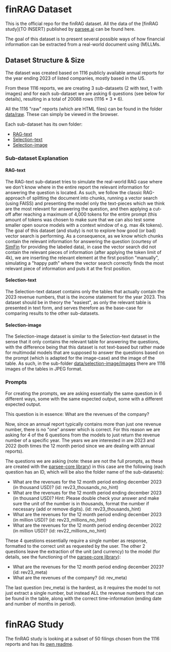 # finRAG Dataset

This is the official repo for the finRAG dataset. All the data of the [finRAG study](TO INSERT) published by [parsee.ai](https://parsee.ai) can be found here.

The goal of this dataset is to present several possible ways of how financial information can be extracted from a real-world document using (M)LLMs.

## Dataset Structure & Size
The dataset was created based on 1116 publicly available annual reports for the year ending 2023 of listed companies, mostly based in the US.

From these 1116 reports, we are creating 3 sub-datasets (2 with text, 1 with images) and for each sub-dataset we are asking 6 questions (see below for details), resulting in a total of 20088 rows (1116 * 3 * 6).

All the 1116 "raw" reports (which are HTML files) can be found in the folder [data/raw](data/raw). These can simply be viewed in the browser.

Each sub-dataset has its own folder:
* [RAG-text](data/rag-text)
* [Selection-text](data/selection-text)
* [Selection-image](data/selection-image)

### Sub-dataset Explanation
#### RAG-text
The RAG-text sub-dataset tries to simulate the real-world RAG case where we don't know where in the entire report the relevant information for answering the question is located.
As such, we follow the classic RAG-approach of splitting the document into chunks, running a vector search (using FAISS) and presenting the model only the text-pieces which we think are the most relevant for answering the question, and then applying a cut-off after reaching a maximum of 4,000 tokens for the entire prompt (this amount of tokens was chosen to make sure that we can also test some smaller open source models with a context window of e.g. max 4k tokens).
The goal of this dataset (and study) is not to explore how good (or bad) vector search is performing. As a consequence, as we know which chunks contain the relevant information for answering the question (courtesy of [SimFin](https://simfin.com) for providing the labeled data), in case the vector search did not contain the relevant pieces of information (after applying the token limit of 4k), we are inserting the relevant element at the first position "manually", simulating a "happy path" where the vector search correctly finds the most relevant piece of information and puts it at the first position.

#### Selection-text
The Selection-text dataset contains only the tables that actually contain the 2023 revenue numbers, that is the income statement for the year 2023. This dataset should be in theory the "easiest", as only the relevant table is presented in text form, and serves therefore as the base-case for comparing results to the other sub-datasets.

#### Selection-image
The Selection-image dataset is similar to the Selection-text dataset in the sense that it only contains the relevant table for answering the questions, with the difference being that this dataset is not text-based but rather made for multimodal models that are supposed to answer the questions based on the prompt (which is adapted for the image-case) and the image of the table.
As such, in the sub-folder [data/selection-image/images](data/selection-image/images) there are 1116 images of the tables in JPEG format.

### Prompts
For creating the prompts, we are asking essentially the same question in 6 different ways, some with the same expected output, some with a different expected output.

This question is in essence: What are the revenues of the company?

Now, since an annual report typically contains more than just one revenue number, there is no "one" answer which is correct.
For this reason we are asking for 4 of the 6 questions from the models to just return the revenue number of a specific year.
The years we are interested in are 2023 and 2022 (both times the 12 month period since we are dealing with annual reports).

The questions we are asking (note: these are not the full prompts, as these are created with the [parsee-core library](https://github.com/parsee-ai/parsee-core)) in this case are the following (each question has an ID, which will be also the folder name of the sub-datasets):

* What are the revenues for the 12 month period ending december 2023 (in thousand USD)? (id: rev23_thousands_no_hint)
* What are the revenues for the 12 month period ending december 2023 (in thousand USD)? Hint: Please double check your answer and make sure the unit of the number is in thousands, format the number if necessary (add or remove digits). (id: rev23_thousands_hint)
* What are the revenues for the 12 month period ending december 2023 (in million USD)? (id: rev23_millions_no_hint)
* What are the revenues for the 12 month period ending december 2022 (in million USD)? (id: rev22_millions_no_hint)

These 4 questions essentially require a single number as response, formatted to the correct unit as requested by the user.
The other 2 questions leave the extraction of the unit (and currency) to the model (for details, see the functioning of the [parsee-core library](https://github.com/parsee-ai/parsee-core)):

* What are the revenues for the 12 month period ending december 2023? (id: rev23_meta)
* What are the revenues of the company? (id: rev_meta)

The last question (rev_meta) is the hardest, as it requires the model to not just extract a single number, but instead ALL the revenue numbers that can be found in the table, along with the correct time-information (ending date and number of months in period).

# finRAG Study
The finRAG study is looking at a subset of 50 filings chosen from the 1116 reports and has its [own readme](study/README.md).